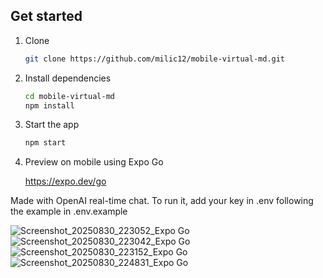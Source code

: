 
## Get started


1. Clone

   ```bash
   git clone https://github.com/milic12/mobile-virtual-md.git
   ```
   
2. Install dependencies

   ```bash
   cd mobile-virtual-md
   npm install
   ```

3. Start the app

   ```bash
   npm start
   ```

4. Preview on mobile using Expo Go
   
   https://expo.dev/go


Made with OpenAI real-time chat. To run it, add your key in .env following the example in .env.example

![Screenshot_20250830_223052_Expo Go](https://github.com/user-attachments/assets/5714eb6f-c303-446c-9ed0-d648c209b64e)
![Screenshot_20250830_223042_Expo Go](https://github.com/user-attachments/assets/9970ba16-083c-4572-ae43-4b4da73378f3)
![Screenshot_20250830_223152_Expo Go](https://github.com/user-attachments/assets/563785e4-2b31-4888-8ca5-a97b5f852c42)
![Screenshot_20250830_224831_Expo Go](https://github.com/user-attachments/assets/555d6295-7f2b-48f5-a644-dce5542e8e69)
